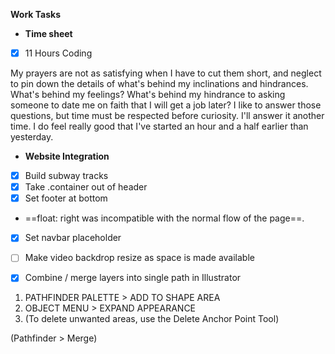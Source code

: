 **Work Tasks**

- **Time sheet**
- [X] 11 Hours Coding

My prayers are not as satisfying when I have to cut them short, and neglect to pin down the details of what's behind my inclinations and hindrances. What's behind my feelings? What's behind my hindrance to asking someone to date me on faith that I will get a job later? I like to answer those questions, but time must be respected before curiosity. I'll answer it another time. I do feel really good that I've started an hour and a half earlier than yesterday.

- **Website Integration**
- [X] Build subway tracks
- [X] Take .container out of header
- [X] Set footer at bottom
- ==float: right was incompatible with the normal flow of the page==.
- [X] Set navbar placeholder
- [ ] Make video backdrop resize as space is made available

- [X] Combine / merge layers into single path in Illustrator

1. PATHFINDER PALETTE > ADD TO SHAPE AREA
2. OBJECT MENU > EXPAND APPEARANCE
3. (To  delete unwanted areas, use the Delete Anchor Point Tool)

(Pathfinder > Merge)